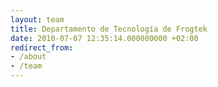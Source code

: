 ```yaml
---
layout: team
title: Departamento de Tecnología de Frogtek
date: 2010-07-07 12:35:14.000000000 +02:00
redirect_from:
- /about
- /team
---
```



